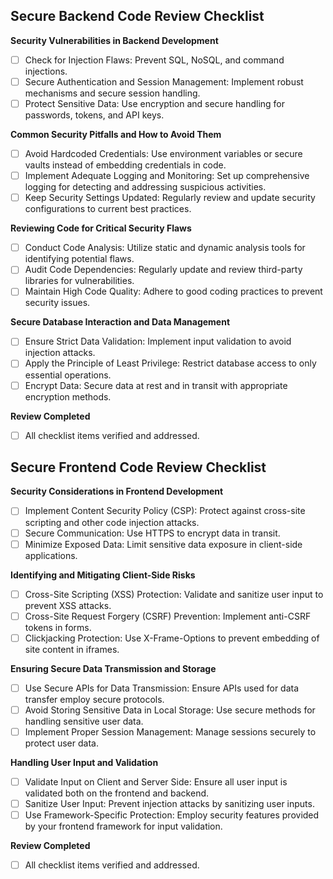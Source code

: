 ## Secure Backend Code Review Checklist

**Security Vulnerabilities in Backend Development**
- [ ] Check for Injection Flaws: Prevent SQL, NoSQL, and command injections.
- [ ] Secure Authentication and Session Management: Implement robust mechanisms and secure session handling.
- [ ] Protect Sensitive Data: Use encryption and secure handling for passwords, tokens, and API keys.

**Common Security Pitfalls and How to Avoid Them**
- [ ] Avoid Hardcoded Credentials: Use environment variables or secure vaults instead of embedding credentials in code.
- [ ] Implement Adequate Logging and Monitoring: Set up comprehensive logging for detecting and addressing suspicious activities.
- [ ] Keep Security Settings Updated: Regularly review and update security configurations to current best practices.

**Reviewing Code for Critical Security Flaws**
- [ ] Conduct Code Analysis: Utilize static and dynamic analysis tools for identifying potential flaws.
- [ ] Audit Code Dependencies: Regularly update and review third-party libraries for vulnerabilities.
- [ ] Maintain High Code Quality: Adhere to good coding practices to prevent security issues.

**Secure Database Interaction and Data Management**
- [ ] Ensure Strict Data Validation: Implement input validation to avoid injection attacks.
- [ ] Apply the Principle of Least Privilege: Restrict database access to only essential operations.
- [ ] Encrypt Data: Secure data at rest and in transit with appropriate encryption methods.

**Review Completed**
- [ ] All checklist items verified and addressed.


## Secure Frontend Code Review Checklist

**Security Considerations in Frontend Development**
- [ ] Implement Content Security Policy (CSP): Protect against cross-site scripting and other code injection attacks.
- [ ] Secure Communication: Use HTTPS to encrypt data in transit.
- [ ] Minimize Exposed Data: Limit sensitive data exposure in client-side applications.

**Identifying and Mitigating Client-Side Risks**
- [ ] Cross-Site Scripting (XSS) Protection: Validate and sanitize user input to prevent XSS attacks.
- [ ] Cross-Site Request Forgery (CSRF) Prevention: Implement anti-CSRF tokens in forms.
- [ ] Clickjacking Protection: Use X-Frame-Options to prevent embedding of site content in iframes.

**Ensuring Secure Data Transmission and Storage**
- [ ] Use Secure APIs for Data Transmission: Ensure APIs used for data transfer employ secure protocols.
- [ ] Avoid Storing Sensitive Data in Local Storage: Use secure methods for handling sensitive user data.
- [ ] Implement Proper Session Management: Manage sessions securely to protect user data.

**Handling User Input and Validation**
- [ ] Validate Input on Client and Server Side: Ensure all user input is validated both on the frontend and backend.
- [ ] Sanitize User Input: Prevent injection attacks by sanitizing user inputs.
- [ ] Use Framework-Specific Protection: Employ security features provided by your frontend framework for input validation.

**Review Completed**
- [ ] All checklist items verified and addressed.

